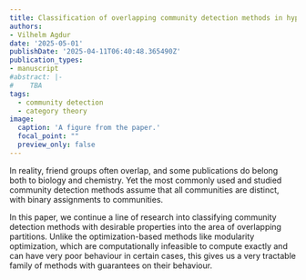 ```yaml
---
title: Classification of overlapping community detection methods in hypergraphs
authors:
- Vilhelm Agdur
date: '2025-05-01'
publishDate: '2025-04-11T06:40:48.365490Z'
publication_types:
- manuscript
#abstract: |-
#    TBA
tags:
  - community detection
  - category theory
image:
  caption: 'A figure from the paper.'
  focal_point: ""
  preview_only: false
---
```


In reality, friend groups often overlap, and some publications do belong both to biology and chemistry. Yet the most commonly used and studied community detection methods assume that all communities are distinct, with binary assignments to communities.

In this paper, we continue a line of research into classifying community detection methods with desirable properties into the area of overlapping partitions. Unlike the optimization-based methods like modularity optimization, which are computationally infeasible to compute exactly and can have very poor behaviour in certain cases, this gives us a very tractable family of methods with guarantees on their behaviour.
